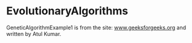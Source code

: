 # EvolutionaryAlgorithms
GeneticAlgorithmExample1 is from the site: www.geeksforgeeks.org and written by Atul Kumar.
